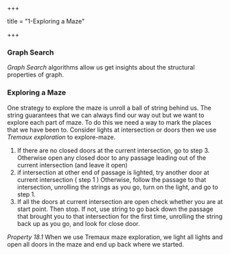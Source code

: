 +++

title = "1-Exploring a Maze"

+++

### Graph Search

*Graph Search* algorithms allow us get insights about the structural properties of graph.

### Exploring a Maze

One strategy to explore the maze is unroll a ball of string behind us. The string guarantees that we can always find our way out but we want to explore each part of maze. To do this we need a way to mark the places that we have been to. Consider lights at intersection or doors then we use *Tremaux exploration* to explore-maze.

1. If there are no closed doors at the current intersection, go to step 3. Otherwise open any closed door to any passage leading out of the current intersection (and leave it open)
2. if intersection at other end of passage is lighted, try another door at current intersection ( step 1 ) Otherwise, follow the passage to that intersection, unrolling the strings as you go, turn on the light, and go to step 1.
3. If all the doors at current intersection are open check whether you are at start point. Then stop. If not, use string to go back down the passage that brought you to that intersection for the first time, unrolling the string back up as you go, and look for close door.

*Property 18.1* When we use Tremaux maze exploration, we light all lights and open all doors in the maze and end up back where we started.
